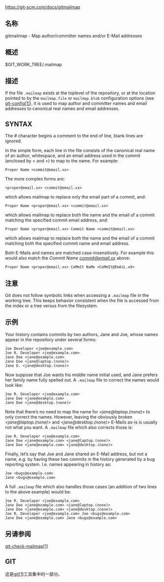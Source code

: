https://git-scm.com/docs/gitmailmap

## 名称

gitmailmap - Map author/committer names and/or E-Mail addresses

## 概述

$GIT_WORK_TREE/.mailmap

## 描述

If the file `.mailmap` exists at the toplevel of the repository, or at the location pointed to by the `mailmap.file` or `mailmap.blob` configuration options (see [git-config[1]](https://git-scm.com/docs/git-config)), it is used to map author and committer names and email addresses to canonical real names and email addresses.

## SYNTAX

The *#* character begins a comment to the end of line, blank lines are ignored.

In the simple form, each line in the file consists of the canonical real name of an author, whitespace, and an email address used in the commit (enclosed by *<* and *>*) to map to the name. For example:

```
Proper Name <commit@email.xx>
```

The more complex forms are:

```
<proper@email.xx> <commit@email.xx>
```

which allows mailmap to replace only the email part of a commit, and:

```
Proper Name <proper@email.xx> <commit@email.xx>
```

which allows mailmap to replace both the name and the email of a commit matching the specified commit email address, and:

```
Proper Name <proper@email.xx> Commit Name <commit@email.xx>
```

which allows mailmap to replace both the name and the email of a commit matching both the specified commit name and email address.

Both E-Mails and names are matched case-insensitively. For example this would also match the *Commit Name <commit@email.xx>* above:

```
Proper Name <proper@email.xx> CoMmIt NaMe <CoMmIt@EmAiL.xX>
```

## 注意

Git does not follow symbolic links when accessing a `.mailmap` file in the working tree. This keeps behavior consistent when the file is accessed from the index or a tree versus from the filesystem.

## 示例

Your history contains commits by two authors, Jane and Joe, whose names appear in the repository under several forms:

```
Joe Developer <joe@example.com>
Joe R. Developer <joe@example.com>
Jane Doe <jane@example.com>
Jane Doe <jane@laptop.(none)>
Jane D. <jane@desktop.(none)>
```

Now suppose that Joe wants his middle name initial used, and Jane prefers her family name fully spelled out. A `.mailmap` file to correct the names would look like:

```
Joe R. Developer <joe@example.com>
Jane Doe <jane@example.com>
Jane Doe <jane@desktop.(none)>
```

Note that there’s no need to map the name for *<jane@laptop.(none)>* to only correct the names. However, leaving the obviously broken *<jane@laptop.(none)>* and *<jane@desktop.(none)>* E-Mails as-is is usually not what you want. A `.mailmap` file which also corrects those is:

```
Joe R. Developer <joe@example.com>
Jane Doe <jane@example.com> <jane@laptop.(none)>
Jane Doe <jane@example.com> <jane@desktop.(none)>
```

Finally, let’s say that Joe and Jane shared an E-Mail address, but not a name, e.g. by having these two commits in the history generated by a bug reporting system. I.e. names appearing in history as:

```
Joe <bugs@example.com>
Jane <bugs@example.com>
```

A full `.mailmap` file which also handles those cases (an addition of two lines to the above example) would be:

```
Joe R. Developer <joe@example.com>
Jane Doe <jane@example.com> <jane@laptop.(none)>
Jane Doe <jane@example.com> <jane@desktop.(none)>
Joe R. Developer <joe@example.com> Joe <bugs@example.com>
Jane Doe <jane@example.com> Jane <bugs@example.com>
```

## 另请参阅

[git-check-mailmap[1]](https://git-scm.com/docs/git-check-mailmap)

## GIT

  这是[git[1]](../../Git)工具集中的一部分。